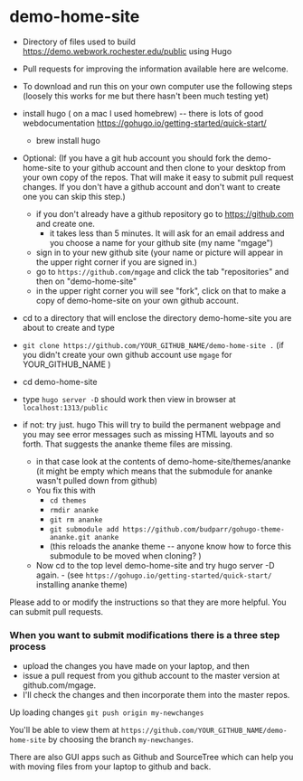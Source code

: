 # demo-home-site

- Directory of files used to build https://demo.webwork.rochester.edu/public using Hugo

- Pull requests for improving the information available here are welcome.

- To download and run this on your own computer use the following steps 
(loosely this works for me but there hasn't been much testing yet)

- install hugo ( on a mac I used homebrew) -- there is lots of good webdocumentation https://gohugo.io/getting-started/quick-start/
	- brew install hugo
- Optional: (If you have a git hub account you should fork the demo-home-site to your github account and then clone to your desktop from your own copy of the repos.  That will make it easy to submit pull request changes. If you don't have a github account and don't want to create one you can skip this step.)

	- if you don't already have a github repository go to https://github.com  and create one.
		- it takes less than 5 minutes.  It will ask for an email address and you choose a name for
		  your github site (my name "mgage")
	- sign in to your new github site (your name or picture will appear in the upper right corner if you are
		  signed in.)
	- go to `https://github.com/mgage` and click the tab "repositories" and then on "demo-home-site"
	- in the upper right corner you will see "fork", click on that to make a copy of demo-home-site on
		 your own github account. 
- cd to a directory that will enclose the directory demo-home-site you are about to create and type
- `git clone https://github.com/YOUR_GITHUB_NAME/demo-home-site .` 
                (if you didn't create your own github account use `mgage` for YOUR_GITHUB_NAME )
- cd demo-home-site 
- type `hugo server -D` should work 
	then view in browser at `localhost:1313/public`
- if not: try just.  hugo     This will try to build the permanent webpage and you may see error messages such as missing HTML layouts and so forth. That suggests the ananke theme files are missing. 
	- in that case look at the contents of demo-home-site/themes/ananke (it might be empty which means that the submodule for ananke wasn't pulled down from github)
	- You fix this with
		- `cd themes`
		- `rmdir ananke`
		- `git rm ananke` 
		- `git submodule add https://github.com/budparr/gohugo-theme-ananke.git ananke`
		- (this reloads the ananke theme  -- anyone know how to force this submodule to be moved when cloning? )
	- Now cd to the top level demo-home-site and try hugo server -D again.
			- (see `https://gohugo.io/getting-started/quick-start/` installing ananke theme)

Please add to or modify the instructions so that they are more helpful. You can submit pull requests.

### When you want to submit modifications there is a three step process 

- upload the changes you
have made on your laptop, and then 
- issue a pull request from you github account to the master 
version at github.com/mgage.  
- I'll check the changes and then incorporate them into the master repos.

Up loading changes 
`git push origin my-newchanges`

You'll be able to view them at `https://github.com/YOUR_GITHUB_NAME/demo-home-site`  by choosing the 
branch `my-newchanges`.

There are also GUI apps such as Github  and SourceTree which can help you with moving files
from your laptop to github and back. 
